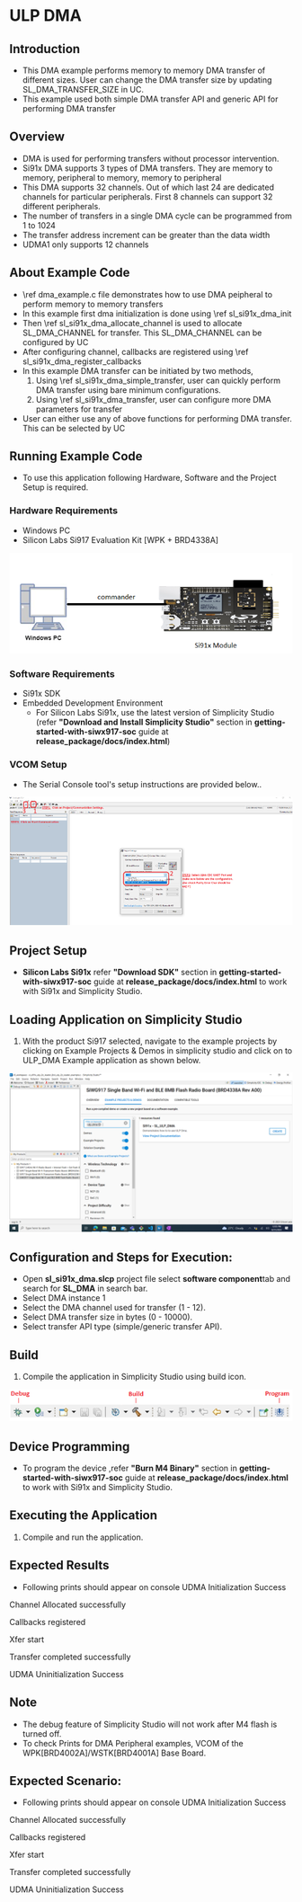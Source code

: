 # ULP DMA

## Introduction

- This DMA example performs memory to memory DMA transfer of different sizes. User can change the DMA transfer size by updating SL_DMA_TRANSFER_SIZE in UC.
- This example used both simple DMA transfer API and generic API for performing DMA transfer

## Overview

- DMA is used for performing transfers without processor intervention.
- Si91x DMA supports 3 types of DMA transfers. They are memory to memory, peripheral to memory, memory to peripheral
- This DMA supports 32 channels. Out of which last 24 are dedicated channels for particular peripherals. First 8 channels can support 32 different peripherals.
- The number of transfers in a single DMA cycle can be programmed from 1 to 1024
- The transfer address increment can be greater than the data width
- UDMA1 only supports 12 channels

## About Example Code

- \ref dma_example.c file demonstrates how to use DMA peipheral to perform memory to memory transfers
- In this example first dma initialization is done using \ref sl_si91x_dma_init
- Then \ref sl_si91x_dma_allocate_channel is used to allocate SL_DMA_CHANNEL for transfer. This SL_DMA_CHANNEL can be configured
  by UC
- After configuring channel, callbacks are registered using \ref sl_si91x_dma_register_callbacks
- In this example DMA transfer can be initiated by two methods,
  1.  Using \ref sl_si91x_dma_simple_transfer, user can quickly perform DMA transfer using bare minimum configurations.
  2.  Using \ref sl_si91x_dma_transfer, user can configure more DMA parameters for transfer
- User can either use any of above functions for performing DMA transfer. This can be selected by UC

## Running Example Code

- To use this application following Hardware, Software and the Project Setup is required.

### Hardware Requirements

- Windows PC
- Silicon Labs Si917 Evaluation Kit [WPK + BRD4338A]

![Figure: Introduction](resources/readme/image503a.png)

### Software Requirements

- Si91x SDK
- Embedded Development Environment
  - For Silicon Labs Si91x, use the latest version of Simplicity Studio (refer **"Download and Install Simplicity Studio"** section in **getting-started-with-siwx917-soc** guide at **release_package/docs/index.html**)

### VCOM Setup
- The Serial Console tool's setup instructions are provided below..

![Figure: VCOM_setup](resources/readme/vcom.png)

## Project Setup

- **Silicon Labs Si91x** refer **"Download SDK"** section in **getting-started-with-siwx917-soc** guide at **release_package/docs/index.html** to work with Si91x and Simplicity Studio.

## Loading Application on Simplicity Studio

1. With the product Si917 selected, navigate to the example projects by clicking on Example Projects & Demos
   in simplicity studio and click on to ULP_DMA Example application as shown below.

![Figure: Selecting Example project](resources/readme/image503b.png)

## Configuration and Steps for Execution:

- Open **sl_si91x_dma.slcp** project file select **software component**tab and search for **SL_DMA** in search bar.
- Select DMA instance 1
- Select the DMA channel used for transfer (1 - 12).
- Select DMA transfer size in bytes (0 - 10000).
- Select transfer API type (simple/generic transfer API).

## Build

1. Compile the application in Simplicity Studio using build icon.

![Figure: Build run and Debug](resources/readme/image503c.png)

## Device Programming

- To program the device ,refer **"Burn M4 Binary"** section in **getting-started-with-siwx917-soc** guide at **release_package/docs/index.html** to work with Si91x and Simplicity Studio.

## Executing the Application

1. Compile and run the application.

## Expected Results

- Following prints should appear on console
  UDMA Initialization Success

Channel Allocated successfully

Callbacks registered

Xfer start

Transfer completed successfully

UDMA Uninitialization Success

## Note

- The debug feature of Simplicity Studio will not work after M4 flash is turned off.
- To check Prints for DMA Peripheral examples, VCOM of the WPK[BRD4002A]/WSTK[BRD4001A] Base Board.

## Expected Scenario:

- Following prints should appear on console
  UDMA Initialization Success

Channel Allocated successfully

Callbacks registered

Xfer start

Transfer completed successfully

UDMA Uninitialization Success
